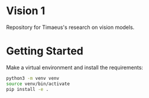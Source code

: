 # Vision 1
Repository for Timaeus's research on vision models.


# Getting Started

Make a virtual environment and install the requirements:

```bash
python3 -m venv venv
source venv/bin/activate
pip install -e .
```